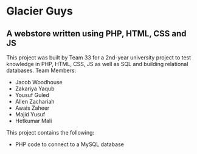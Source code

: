 # Glacier Guys #

## A webstore written using PHP, HTML, CSS and JS ##

This project was built by Team 33 for a 2nd-year university project to test knowledge in PHP, HTML, CSS, JS as well as SQL and building relational databases.
Team Members: 
* Jacob Woodhouse
* Zakariya Yaqub
* Yousuf Guled
* Allen Zachariah
* Awais Zaheer
* Majid Yusuf
* Hetkumar Mali

This project contains the following:

* PHP code to connect to a MySQL database
